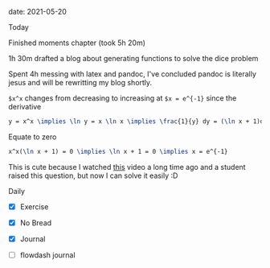 date: 2021-05-20


Today

Finished moments chapter (took 5h 20m)

1h 30m drafted a blog about generating functions to solve the dice problem

Spent 4h messing with latex and pandoc, I've concluded pandoc is literally jesus and will be rewritting my blog shortly.

`$x^x` changes from decreasing to increasing at `$x = e^{-1}` since the derivative
```tex
y = x^x \implies \ln y = x \ln x \implies \frac{1}{y} dy = (\ln x + 1)dx \implies \frac{dy}{dx} = x^x(\ln x + 1)
```
Equate to zero
```tex
x^x(\ln x + 1) = 0 \implies \ln x + 1 = 0 \implies x = e^{-1}
```
This is cute because I watched [this](https://youtu.be/r0_mi8ngNnM) video a long time ago and a student raised this question, but now I can solve it easily :D



Daily
- [x] Exercise
- [x] No Bread
- [x] Journal
- [ ] flowdash journal

